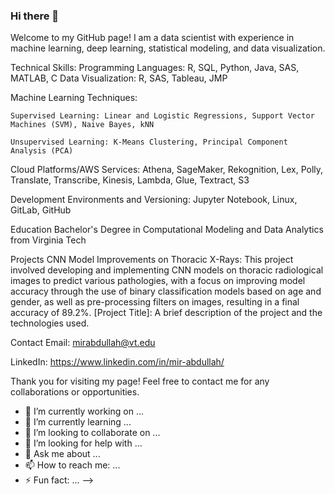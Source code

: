 ### Hi there 👋

Welcome to my GitHub page! I am a data scientist with experience in machine learning, deep learning, statistical modeling, and data visualization.


Technical Skills:
  Programming Languages: R, SQL, Python, Java, SAS, MATLAB, C
  Data Visualization: R, SAS, Tableau, JMP
  
  Machine Learning Techniques:
  
    Supervised Learning: Linear and Logistic Regressions, Support Vector Machines (SVM), Naive Bayes, kNN
    
    Unsupervised Learning: K-Means Clustering, Principal Component Analysis (PCA)
    
  Cloud Platforms/AWS Services: Athena, SageMaker, Rekognition, Lex, Polly, Translate, Transcribe, Kinesis, Lambda, Glue, Textract, S3
  
  Development Environments and Versioning: Jupyter Notebook, Linux, GitLab, GitHub
  
Education
  Bachelor's Degree in Computational Modeling and Data Analytics from Virginia Tech
  
Projects
  CNN Model Improvements on Thoracic X-Rays: This project involved developing and implementing CNN models on thoracic radiological images to predict various pathologies, with a focus on improving model accuracy through the use of binary classification models based on age and gender, as well as pre-processing filters on images, resulting in a final accuracy of 89.2%.
  [Project Title]: A brief description of the project and the technologies used.
  
Contact
  Email: mirabdullah@vt.edu
  
  LinkedIn: https://www.linkedin.com/in/mir-abdullah/
  
Thank you for visiting my page! Feel free to contact me for any collaborations or opportunities.

- 🔭 I’m currently working on ...
- 🌱 I’m currently learning ...
- 👯 I’m looking to collaborate on ...
- 🤔 I’m looking for help with ...
- 💬 Ask me about ...
- 📫 How to reach me: ...
- ⚡ Fun fact: ...
-->
